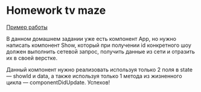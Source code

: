 # Homework tv maze

[Пример работы](http://hw-tv-maze.surge.sh)

В данном домашнем задании уже есть компонент App, но нужно написать компонент
Show, который при получении id конкретного шоу должен выполнить сетевой запрос,
получить данные из сети и отразить их в своей верстке.

Данный компонент нужно реализовать используя только 2 поля в state — showId и
data, а также используя только 1 метода из жизненного цикла —
componentDidUpdate. Успехов!
